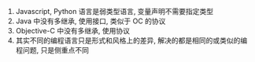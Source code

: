1. Javascript, Python 语言是弱类型语言, 变量声明不需要指定类型
2. Java 中没有多继承, 使用接口, 类似于 OC 的协议
3. Objective-C 中没有多继承, 使用协议
4. 其实不同的编程语言只是形式和风格上的差异, 解决的都是相同的或类似的编程问题, 只是侧重点不同
